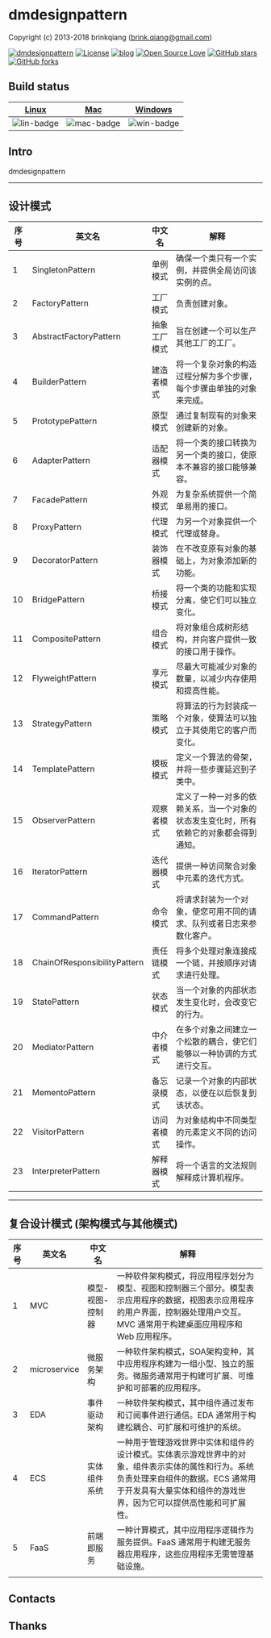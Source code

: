 # dmdesignpattern

Copyright (c) 2013-2018 brinkqiang (brink.qiang@gmail.com)

[![dmdesignpattern](https://img.shields.io/badge/brinkqiang-dmdesignpattern-blue.svg?style=flat-square)](https://github.com/brinkqiang/dmdesignpattern)
[![License](https://img.shields.io/badge/license-MIT-brightgreen.svg)](https://github.com/brinkqiang/dmdesignpattern/blob/master/LICENSE)
[![blog](https://img.shields.io/badge/Author-Blog-7AD6FD.svg)](https://brinkqiang.github.io/)
[![Open Source Love](https://badges.frapsoft.com/os/v3/open-source.png)](https://github.com/brinkqiang)
[![GitHub stars](https://img.shields.io/github/stars/brinkqiang/dmdesignpattern.svg?label=Stars)](https://github.com/brinkqiang/dmdesignpattern) 
[![GitHub forks](https://img.shields.io/github/forks/brinkqiang/dmdesignpattern.svg?label=Fork)](https://github.com/brinkqiang/dmdesignpattern)

## Build status
| [Linux][lin-link] | [Mac][mac-link] | [Windows][win-link] |
| :---------------: | :----------------: | :-----------------: |
| ![lin-badge]      | ![mac-badge]       | ![win-badge]        |

[lin-badge]: https://github.com/brinkqiang/dmdesignpattern/workflows/linux/badge.svg "linux build status"
[lin-link]:  https://github.com/brinkqiang/dmdesignpattern/actions/workflows/linux.yml "linux build status"
[mac-badge]: https://github.com/brinkqiang/dmdesignpattern/workflows/mac/badge.svg "mac build status"
[mac-link]:  https://github.com/brinkqiang/dmdesignpattern/actions/workflows/mac.yml "mac build status"
[win-badge]: https://github.com/brinkqiang/dmdesignpattern/workflows/win/badge.svg "win build status"
[win-link]:  https://github.com/brinkqiang/dmdesignpattern/actions/workflows/win.yml "win build status"

## Intro
dmdesignpattern

---
## 设计模式

| 序号 | 英文名                     | 中文名         | 解释                                                                 |
|------|------------------------------|----------------|----------------------------------------------------------------------|
| 1    | SingletonPattern             | 单例模式       | 确保一个类只有一个实例，并提供全局访问该实例的点。                                         |
| 2    | FactoryPattern               | 工厂模式       | 负责创建对象。                                                               |
| 3    | AbstractFactoryPattern       | 抽象工厂模式   | 旨在创建一个可以生产其他工厂的工厂。                                                     |
| 4    | BuilderPattern               | 建造者模式     | 将一个复杂对象的构造过程分解为多个步骤，每个步骤由单独的对象来完成。                               |
| 5    | PrototypePattern             | 原型模式       | 通过复制现有的对象来创建新的对象。                                                       |
| 6    | AdapterPattern               | 适配器模式     | 将一个类的接口转换为另一个类的接口，使原本不兼容的接口能够兼容。                                   |
| 7    | FacadePattern                | 外观模式       | 为复杂系统提供一个简单易用的接口。                                                       |
| 8    | ProxyPattern                 | 代理模式       | 为另一个对象提供一个代理或替身。                                                         |
| 9    | DecoratorPattern             | 装饰器模式     | 在不改变原有对象的基础上，为对象添加新的功能。                                               |
| 10   | BridgePattern                | 桥接模式       | 将一个类的功能和实现分离，使它们可以独立变化。                                               |
| 11   | CompositePattern             | 组合模式       | 将对象组合成树形结构，并向客户提供一致的接口用于操作。                                       |
| 12   | FlyweightPattern             | 享元模式       | 尽最大可能减少对象的数量，以减少内存使用和提高性能。                                         |
| 13   | StrategyPattern              | 策略模式       | 将算法的行为封装成一个对象，使算法可以独立于其使用它的客户而变化。                               |
| 14   | TemplatePattern              | 模板模式       | 定义一个算法的骨架，并将一些步骤延迟到子类中。                                               |
| 15   | ObserverPattern              | 观察者模式     | 定义了一种一对多的依赖关系，当一个对象的状态发生变化时，所有依赖它的对象都会得到通知。                     |
| 16   | IteratorPattern              | 迭代器模式     | 提供一种访问聚合对象中元素的迭代方式。                                                     |
| 17   | CommandPattern               | 命令模式       | 将请求封装为一个对象，使您可用不同的请求、队列或者日志来参数化客户。                               |
| 18   | ChainOfResponsibilityPattern | 责任链模式     | 将多个处理对象连接成一个链，并按顺序对请求进行处理。                                         |
| 19   | StatePattern                 | 状态模式       | 当一个对象的内部状态发生变化时，会改变它的行为。                                               |
| 20   | MediatorPattern              | 中介者模式     | 在多个对象之间建立一个松散的耦合，使它们能够以一种协调的方式进行交互。                               |
| 21   | MementoPattern               | 备忘录模式     | 记录一个对象的内部状态，以便在以后恢复到该状态。                                               |
| 22   | VisitorPattern               | 访问者模式     | 为对象结构中不同类型的元素定义不同的访问操作。                                               |
| 23   | InterpreterPattern           | 解释器模式     | 将一个语言的文法规则解释成计算机程序。                                                     |

---
## 复合设计模式 (架构模式与其他模式)

| 序号 | 英文名       | 中文名           | 解释                                                                                                                               |
|------|--------------|------------------|------------------------------------------------------------------------------------------------------------------------------------|
| 1    | MVC          | 模型-视图-控制器 | 一种软件架构模式，将应用程序划分为模型、视图和控制器三个部分。模型表示应用程序的数据，视图表示应用程序的用户界面，控制器处理用户交互。MVC 通常用于构建桌面应用程序和 Web 应用程序。 |
| 2    | microservice | 微服务架构       | 一种软件架构模式，SOA架构变种，其中应用程序构建为一组小型、独立的服务。微服务通常用于构建可扩展、可维护和可部署的应用程序。                                   |
| 3    | EDA          | 事件驱动架构     | 一种软件架构模式，其中组件通过发布和订阅事件进行通信。EDA 通常用于构建松耦合、可扩展和可维护的系统。                                                           |
| 4    | ECS          | 实体组件系统     | 一种用于管理游戏世界中实体和组件的设计模式。实体表示游戏世界中的对象，组件表示实体的属性和行为。系统负责处理来自组件的数据。ECS 通常用于开发具有大量实体和组件的游戏世界，因为它可以提供高性能和可扩展性。 |
| 5    | FaaS         | 前端即服务       | 一种计算模式，其中应用程序逻辑作为服务提供。FaaS 通常用于构建无服务器应用程序，这些应用程序无需管理基础设施。    
                                                     |
## Contacts


## Thanks
